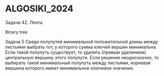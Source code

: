 # ALGOSIKI_2024
Задача 42. Лента

Binary tree

Задача 5
Среди полупутей минимальной положительной длины между листь­ями выбрать тот, у которого сумма ключей вершин минимальна. Если такой полупуть существует, то удалить (правым удалением) центральную вершину этого полупути. Если решение неоднозначно, то выбирать такой минимальный полупуть между листьями, корневая вершина которого имеет минимальное ключевое значение.

